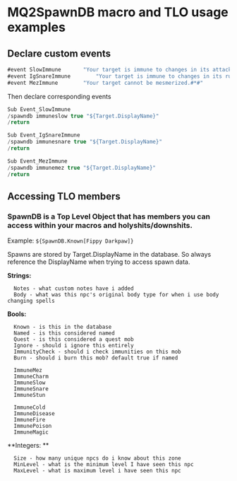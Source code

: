 # MQ2SpawnDB macro and TLO usage examples

## Declare custom events
```js
#event SlowImmune		"Your target is immune to changes in its attack speed#*#"
#event IgSnareImmune		"Your target is immune to changes in its run speed#*#" 
#event MezImmune		"Your target cannot be mesmerized.#*#"
```
Then declare corresponding events

```js
Sub Event_SlowImmune
/spawndb immuneslow true "${Target.DisplayName}"
/return

Sub Event_IgSnareImmune
/spawndb immunesnare true "${Target.DisplayName}"
/return

Sub Event_MezImmune
/spawndb immunemez true "${Target.DisplayName}"
/return
```

## Accessing TLO members
### SpawnDB is a Top Level Object that has members you can access within your macros and holyshits/downshits.
Example: `${SpawnDB.Known[Fippy Darkpaw]}`

Spawns are stored by Target.DisplayName in the database. So always reference the DisplayName when trying to access spawn data.

**Strings:**
```
  Notes - what custom notes have i added
  Body - what was this npc's original body type for when i use body changing spells
```

**Bools:**
```
  Known - is this in the database
  Named - is this considered named
  Quest - is this considered a quest mob
  Ignore - should i ignore this entirely
  ImmunityCheck - should i check immunities on this mob
  Burn - should i burn this mob? default true if named
    
  ImmuneMez
  ImmuneCharm
  ImmuneSlow
  ImmuneSnare
  ImmuneStun

  ImmuneCold
  ImmuneDisease
  ImmuneFire
  ImmunePoison
  ImmuneMagic
```


**Integers: **
```
  Size - how many unique npcs do i know about this zone
  MinLevel - what is the minimum level I have seen this npc
  MaxLevel - what is maximum level i have seen this npc
```

